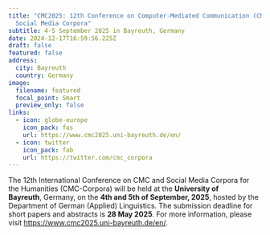 ```yaml
---
title: "CMC2025: 12th Conference on Computer-Mediated Communication (CMC) and
  Social Media Corpora"
subtitle: 4-5 September 2025 in Bayreuth, Germany
date: 2024-12-17T16:59:56.225Z
draft: false
featured: false
address:
  city: Bayreuth
  country: Germany
image:
  filename: featured
  focal_point: Smart
  preview_only: false
links:
  - icon: globe-europe
    icon_pack: fas
    url: https://www.cmc2025.uni-bayreuth.de/en/
  - icon: twitter
    icon_pack: fab
    url: https://twitter.com/cmc_corpora
---
```

<!--StartFragment-->

The 12th International Conference on CMC and Social Media Corpora for the Humanities (CMC-Corpora) will be held at the **University of Bayreuth**, Germany, on the **4th and 5th of September, 2025**, hosted by the Department of German (Applied) Linguistics. The submission deadline for short papers and abstracts is **28 May 2025**. For more information, please visit <https://www.cmc2025.uni-bayreuth.de/en/>.
